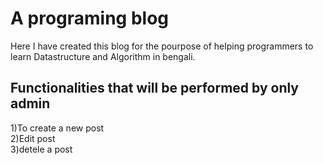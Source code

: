 # A programing blog

Here I have created this blog for the pourpose of helping programmers to learn Datastructure and Algorithm in bengali.

## Functionalities that will be performed by only admin

1)To create a new post <br/>
2)Edit post <br/>
3)detele a post <br/>




